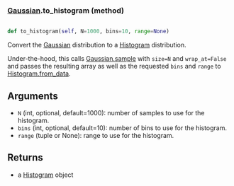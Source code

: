 ### [Gaussian](Gaussian.md).to_histogram (method)


```py

def to_histogram(self, N=1000, bins=10, range=None)

```



Convert the [Gaussian](Gaussian.md) distribution to a [Histogram](Histogram.md) distribution.

Under-the-hood, this calls [Gaussian.sample](Gaussian.sample.md) with `size=N` and `wrap_at=False`
and passes the resulting array as well as the requested `bins` and `range`
to [Histogram.from_data](Histogram.from_data.md).

Arguments
-----------
* `N` (int, optional, default=1000): number of samples to use for
    the histogram.
* `bins` (int, optional, default=10): number of bins to use for the
    histogram.
* `range` (tuple or None): range to use for the histogram.

Returns
--------
* a [Histogram](Histogram.md) object

